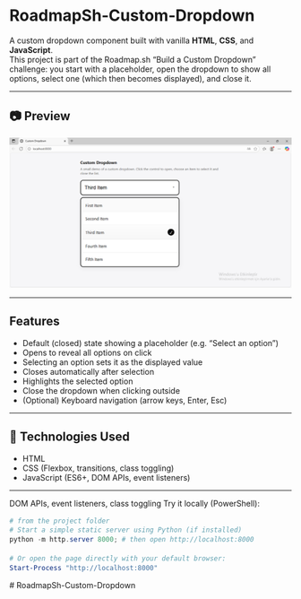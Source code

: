 # RoadmapSh‑Custom‑Dropdown

A custom dropdown component built with vanilla **HTML**, **CSS**, and **JavaScript**.  
This project is part of the Roadmap.sh “Build a Custom Dropdown” challenge: you start with a placeholder, open the dropdown to show all options, select one (which then becomes displayed), and close it.

---

## 📷 Preview

![Dropdown Preview](./preview.png)  

---

## Features

- Default (closed) state showing a placeholder (e.g. “Select an option”)  
- Opens to reveal all options on click  
- Selecting an option sets it as the displayed value  
- Closes automatically after selection  
- Highlights the selected option  
- Close the dropdown when clicking outside  
- (Optional) Keyboard navigation (arrow keys, Enter, Esc)  

---

## 🧰 Technologies Used

- HTML  
- CSS (Flexbox, transitions, class toggling)  
- JavaScript (ES6+, DOM APIs, event listeners)  

---

DOM APIs, event listeners, class toggling
Try it locally (PowerShell):

```powershell
# from the project folder
# Start a simple static server using Python (if installed)
python -m http.server 8000; # then open http://localhost:8000

# Or open the page directly with your default browser:
Start-Process "http://localhost:8000"
```
#   R o a d m a p S h - C u s t o m - D r o p d o w n 
 
 